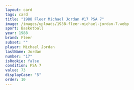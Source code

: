```yaml
---
layout: card
tags: card
title: "1988 Fleer Michael Jordan #17 PSA 7"
image: /images/uploads/1988-fleer-michael-jordan-7.webp
sport: Basketball
year: 1988
brand: Fleer
subset: ""
player: Michael Jordan
lastName: Jordan
number: "17"
isRookie: false
condition: PSA 7
value: 73
displayCase: "5"
order: 10
---
```

